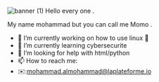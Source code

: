 ![banner (1)](https://github.com/user-attachments/assets/f156651c-771e-4438-825b-6b35f1e38877)
Hello every one .


My name mohammad but you can call me Momo .

- 🔭 I’m currently working on how to use linux 🐧
- 🌱 I’m currently learning cybersecurite
- 🤔 I’m looking for help with html/python
- 📫 How to reach me:
- ✉️:mohammad.almohammad@laplateforme.io


